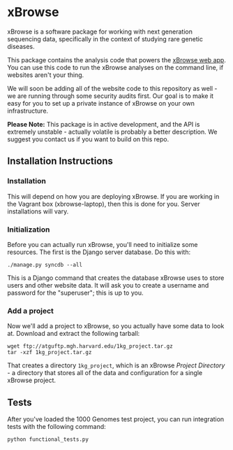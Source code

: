 
xBrowse
=======

xBrowse is a software package for working with next generation sequencing data,
specifically in the context of studying rare genetic diseases.

This package contains the analysis code that powers the [xBrowse web app](http://atgu.mgh.harvard.edu/xbrowse).
You can use this code to run the xBrowse analyses on the command line, if websites aren't your thing.

We will soon be adding all of the website code to this repository as well -
we are running through some security audits first.
Our goal is to make it easy for you to set up a private instance of xBrowse on your own infrastructure.

**Please Note:** This package is in active development, and the API is extremely unstable -
actually volatile is probably a better description. We suggest you contact us if you want to build on this repo.

## Installation Instructions

### Installation

This will depend on how you are deploying xBrowse.
If you are working in the Vagrant box (xbrowse-laptop), then this is done for you.
Server installations will vary.

### Initialization

Before you can actually run xBrowse, you'll need to initialize some resources.
The first is the Django server database. Do this with:

    ./manage.py syncdb --all

This is a Django command that creates the database xBrowse uses to store users and other website data.
It will ask you to create a username and password for the "superuser"; this is up to you.

### Add a project

Now we'll add a project to xBrowse, so you actually have some data to look at.
Download and extract the following tarball:

    wget ftp://atguftp.mgh.harvard.edu/1kg_project.tar.gz
    tar -xzf 1kg_project.tar.gz

That creates a directory `1kg_project`, which is an xBrowse *Project Directory* -
a directory that stores all of the data and configuration for a single xBrowse project.

## Tests

After you've loaded the 1000 Genomes test project, you can run integration tests with the following command:

    python functional_tests.py